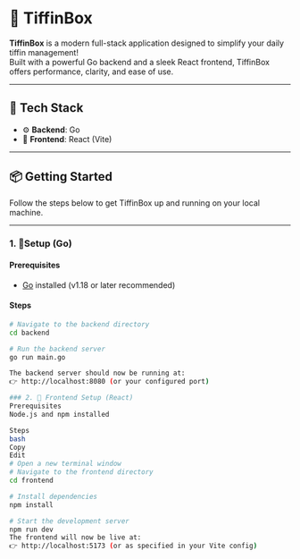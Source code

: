 # 🥡 TiffinBox

**TiffinBox** is a modern full-stack application designed to simplify your daily tiffin management!  
Built with a powerful Go backend and a sleek React frontend, TiffinBox offers performance, clarity, and ease of use.

---

## 🚀 Tech Stack

- ⚙️ **Backend**: Go
- 🎨 **Frontend**: React (Vite)

---

## 📦 Getting Started

Follow the steps below to get TiffinBox up and running on your local machine.

---

### 1. 🔧Setup (Go)

#### Prerequisites

- [Go](https://go.dev/doc/install) installed (v1.18 or later recommended)

#### Steps

```bash
# Navigate to the backend directory
cd backend

# Run the backend server
go run main.go

The backend server should now be running at:
👉 http://localhost:8080 (or your configured port)

### 2. 🎨 Frontend Setup (React)
Prerequisites
Node.js and npm installed

Steps
bash
Copy
Edit
# Open a new terminal window
# Navigate to the frontend directory
cd frontend

# Install dependencies
npm install

# Start the development server
npm run dev
The frontend will now be live at:
👉 http://localhost:5173 (or as specified in your Vite config)

